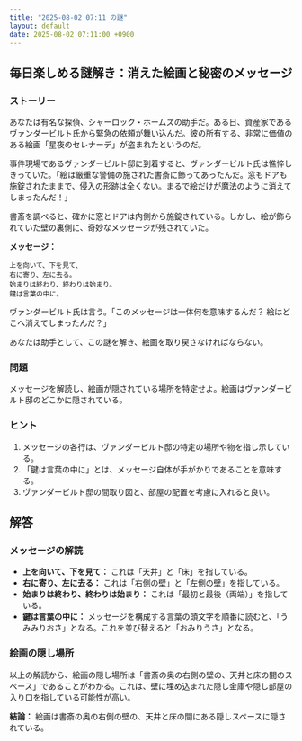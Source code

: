 ```yaml
---
title: "2025-08-02 07:11 の謎"
layout: default
date: 2025-08-02 07:11:00 +0900
---
```

## 毎日楽しめる謎解き：消えた絵画と秘密のメッセージ

### ストーリー

あなたは有名な探偵、シャーロック・ホームズの助手だ。ある日、資産家であるヴァンダービルト氏から緊急の依頼が舞い込んだ。彼の所有する、非常に価値のある絵画「星夜のセレナーデ」が盗まれたというのだ。

事件現場であるヴァンダービルト邸に到着すると、ヴァンダービルト氏は憔悴しきっていた。「絵は厳重な警備の施された書斎に飾ってあったんだ。窓もドアも施錠されたままで、侵入の形跡は全くない。まるで絵だけが魔法のように消えてしまったんだ！」

書斎を調べると、確かに窓とドアは内側から施錠されている。しかし、絵が飾られていた壁の裏側に、奇妙なメッセージが残されていた。

**メッセージ：**

```
上を向いて、下を見て、
右に寄り、左に去る。
始まりは終わり、終わりは始まり。
鍵は言葉の中に。
```

ヴァンダービルト氏は言う。「このメッセージは一体何を意味するんだ？ 絵はどこへ消えてしまったんだ？」

あなたは助手として、この謎を解き、絵画を取り戻さなければならない。

### 問題

メッセージを解読し、絵画が隠されている場所を特定せよ。絵画はヴァンダービルト邸のどこかに隠されている。

### ヒント

1.  メッセージの各行は、ヴァンダービルト邸の特定の場所や物を指し示している。
2.  「鍵は言葉の中に」とは、メッセージ自体が手がかりであることを意味する。
3.  ヴァンダービルト邸の間取り図と、部屋の配置を考慮に入れると良い。

## 解答

### メッセージの解読

*   **上を向いて、下を見て：** これは「天井」と「床」を指している。
*   **右に寄り、左に去る：** これは「右側の壁」と「左側の壁」を指している。
*   **始まりは終わり、終わりは始まり：** これは「最初と最後（両端）」を指している。
*   **鍵は言葉の中に：** メッセージを構成する言葉の頭文字を順番に読むと、「うみみりおさ」となる。これを並び替えると「おみりうさ」となる。

### 絵画の隠し場所

以上の解読から、絵画の隠し場所は「書斎の奥の右側の壁の、天井と床の間のスペース」であることがわかる。これは、壁に埋め込まれた隠し金庫や隠し部屋の入り口を指している可能性が高い。

**結論：** 絵画は書斎の奥の右側の壁の、天井と床の間にある隠しスペースに隠されている。
